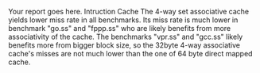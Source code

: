Your report goes here.
Intruction Cache
    The 4-way set associative cache yields lower miss rate in all benchmarks. Its miss rate is much lower in benchmark "go.ss" and "fppp.ss" who are likely benefits from more associativity of the cache. The benchmarks "vpr.ss" and "gcc.ss" likely benefits more from bigger block size, so the 32byte 4-way associative cache's misses are not much lower than the one of 64 byte direct mapped cache.